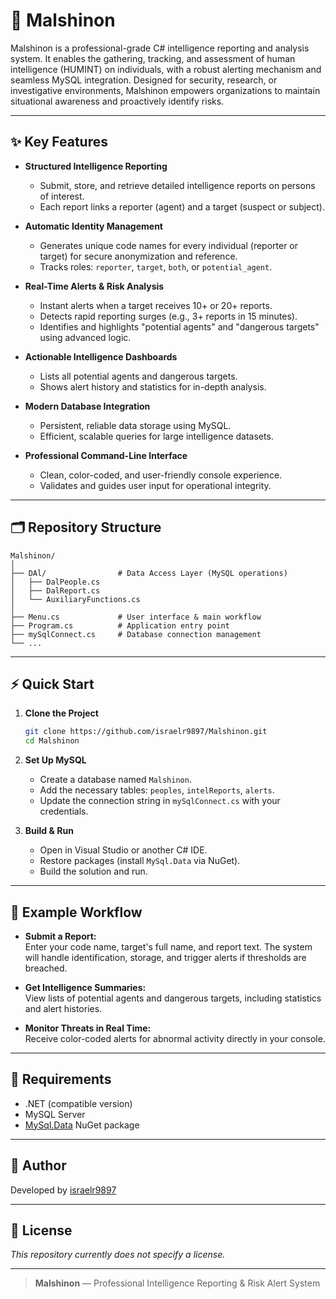 # 🚨 Malshinon

Malshinon is a professional-grade C# intelligence reporting and analysis system. It enables the gathering, tracking, and assessment of human intelligence (HUMINT) on individuals, with a robust alerting mechanism and seamless MySQL integration. Designed for security, research, or investigative environments, Malshinon empowers organizations to maintain situational awareness and proactively identify risks.

---

## ✨ Key Features

- **Structured Intelligence Reporting**
  - Submit, store, and retrieve detailed intelligence reports on persons of interest.
  - Each report links a reporter (agent) and a target (suspect or subject).

- **Automatic Identity Management**
  - Generates unique code names for every individual (reporter or target) for secure anonymization and reference.
  - Tracks roles: `reporter`, `target`, `both`, or `potential_agent`.

- **Real-Time Alerts & Risk Analysis**
  - Instant alerts when a target receives 10+ or 20+ reports.
  - Detects rapid reporting surges (e.g., 3+ reports in 15 minutes).
  - Identifies and highlights "potential agents" and "dangerous targets" using advanced logic.

- **Actionable Intelligence Dashboards**
  - Lists all potential agents and dangerous targets.
  - Shows alert history and statistics for in-depth analysis.

- **Modern Database Integration**
  - Persistent, reliable data storage using MySQL.
  - Efficient, scalable queries for large intelligence datasets.

- **Professional Command-Line Interface**
  - Clean, color-coded, and user-friendly console experience.
  - Validates and guides user input for operational integrity.

---

## 🗂️ Repository Structure

```
Malshinon/
│
├── DAl/                # Data Access Layer (MySQL operations)
│   ├── DalPeople.cs
│   ├── DalReport.cs
│   └── AuxiliaryFunctions.cs
│
├── Menu.cs             # User interface & main workflow
├── Program.cs          # Application entry point
├── mySqlConnect.cs     # Database connection management
└── ...
```

---

## ⚡ Quick Start

1. **Clone the Project**
   ```bash
   git clone https://github.com/israelr9897/Malshinon.git
   cd Malshinon
   ```

2. **Set Up MySQL**
   - Create a database named `Malshinon`.
   - Add the necessary tables: `peoples`, `intelReports`, `alerts`.
   - Update the connection string in `mySqlConnect.cs` with your credentials.

3. **Build & Run**
   - Open in Visual Studio or another C# IDE.
   - Restore packages (install `MySql.Data` via NuGet).
   - Build the solution and run.

---

## 📝 Example Workflow

- **Submit a Report:**  
  Enter your code name, target's full name, and report text. The system will handle identification, storage, and trigger alerts if thresholds are breached.

- **Get Intelligence Summaries:**  
  View lists of potential agents and dangerous targets, including statistics and alert histories.

- **Monitor Threats in Real Time:**  
  Receive color-coded alerts for abnormal activity directly in your console.

---

## 🔧 Requirements

- .NET (compatible version)
- MySQL Server
- [MySql.Data](https://www.nuget.org/packages/MySql.Data/) NuGet package

---

## 👤 Author

Developed by [israelr9897](https://github.com/israelr9897)

---

## 📄 License

*This repository currently does not specify a license.*

---

> **Malshinon** — Professional Intelligence Reporting & Risk Alert System
